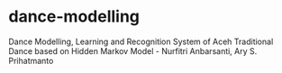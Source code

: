 # dance-modelling
Dance Modelling, Learning and Recognition System of Aceh Traditional Dance based on Hidden Markov Model - Nurfitri Anbarsanti, Ary S. Prihatmanto
